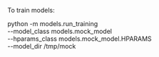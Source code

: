 To train models:

python -m models.run_training \
--model_class models.mock_model \
--hparams_class models.mock_model.HPARAMS \
--model_dir /tmp/mock